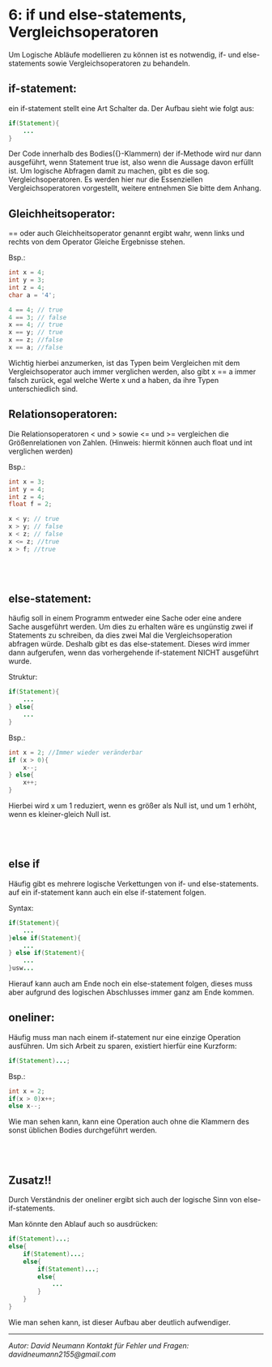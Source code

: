 # 6: if und else-statements, Vergleichsoperatoren

Um Logische Abläufe modellieren zu können ist es notwendig, if- und else-statements sowie Vergleichsoperatoren zu behandeln.

## if-statement:

ein if-statement stellt eine Art Schalter da. Der Aufbau sieht wie folgt aus:

```java
if(Statement){
	...
}
```

Der Code innerhalb des Bodies({}-Klammern) der if-Methode wird nur dann ausgeführt, wenn Statement true ist, also wenn die Aussage davon erfüllt ist. Um logische Abfragen damit zu machen, gibt es die sog. Vergleichsoperatoren. Es werden hier nur die Essenziellen Vergleichsoperatoren vorgestellt, weitere entnehmen Sie bitte dem Anhang.

## Gleichheitsoperator:

== oder auch Gleichheitsoperator genannt ergibt wahr, wenn links und rechts von dem Operator Gleiche Ergebnisse stehen.

Bsp.:

```java
int x = 4;
int y = 3;
int z = 4;
char a = '4';

4 == 4; // true
4 == 3; // false
x == 4; // true
x == y; // true
x == z; //false
x == a; //false
```

Wichtig hierbei anzumerken, ist das Typen beim Vergleichen mit dem Vergleichsoperator auch immer verglichen werden, also gibt x == a immer falsch zurück, egal welche Werte x und a haben, da ihre Typen unterschiedlich sind.

## Relationsoperatoren:

Die Relationsoperatoren < und > sowie <= und >= vergleichen die Größenrelationen von Zahlen. (Hinweis: hiermit können auch float und int verglichen werden)

Bsp.:

```java
int x = 3;
int y = 4;
int z = 4;
float f = 2;

x < y; // true
x > y; // false
x < z; // false
x <= z; //true
x > f; //true
```
<div style="page-break-after: always; visibility: hidden">
\pagebreak
</div>
<br />

## else-statement:

häufig soll in einem Programm entweder eine Sache oder eine andere Sache ausgeführt werden. Um dies zu erhalten wäre es ungünstig zwei if Statements zu schreiben, da dies zwei Mal die Vergleichsoperation abfragen würde. Deshalb gibt es das else-statement. Dieses wird immer dann aufgerufen, wenn das vorhergehende if-statement NICHT ausgeführt wurde.

Struktur:

```java
if(Statement){
	...
} else{
	...
}
```

Bsp.:

```java
int x = 2; //Immer wieder veränderbar
if (x > 0){
	x--;
} else{
	x++;
}
```

Hierbei wird x um 1 reduziert, wenn es größer als Null ist, und um 1 erhöht, wenn es kleiner-gleich Null ist.
<div style="page-break-after: always; visibility: hidden">
\pagebreak
</div>
<br />

## else if

Häufig gibt es mehrere logische Verkettungen von if- und else-statements. auf ein if-statement kann auch ein else if-statement folgen.

Syntax:

```java
if(Statement){
	...
}else if(Statement){
	...
} else if(Statement){
	...
}usw...
```

Hierauf kann auch am Ende noch ein else-statement folgen, dieses muss aber aufgrund des logischen Abschlusses immer ganz am Ende kommen.

## oneliner:

Häufig muss man nach einem if-statement nur eine einzige Operation ausführen. Um sich Arbeit zu sparen, existiert hierfür eine Kurzform:

```java
if(Statement)...;
```

Bsp.:

```java
int x = 2;
if(x > 0)x++;
else x--;
```

Wie man sehen kann, kann eine Operation auch ohne die Klammern des sonst üblichen Bodies durchgeführt werden.
<div style="page-break-after: always; visibility: hidden">
\pagebreak
</div>
<br />

## Zusatz!!

Durch Verständnis der oneliner ergibt sich auch der logische Sinn von else-if-statements.

Man könnte den Ablauf auch so ausdrücken:

```java
if(Statement)...;
else{
	if(Statement)...;
	else{
		if(Statement)...;
		else{
			...
		}
	}
}
```

Wie man sehen kann, ist dieser Aufbau aber deutlich aufwendiger.
<br />

---
_Autor: David Neumann_
_Kontakt für Fehler und Fragen: davidneumann2155@gmail.com_
